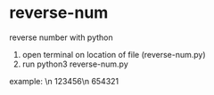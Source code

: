 # reverse-num
reverse number with python

1. open terminal on location of file (reverse-num.py)
2. run python3 reverse-num.py

example: \n
123456\n
654321
